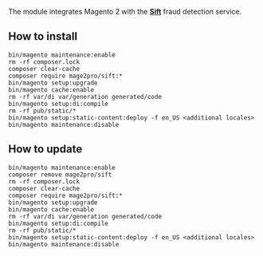 The module integrates Magento 2 with the **[Sift](https://sift.com)** fraud detection service.

## How to install
```
bin/magento maintenance:enable
rm -rf composer.lock
composer clear-cache
composer require mage2pro/sift:*
bin/magento setup:upgrade
bin/magento cache:enable
rm -rf var/di var/generation generated/code
bin/magento setup:di:compile
rm -rf pub/static/*
bin/magento setup:static-content:deploy -f en_US <additional locales>
bin/magento maintenance:disable
```

## How to update
```
bin/magento maintenance:enable
composer remove mage2pro/sift
rm -rf composer.lock
composer clear-cache
composer require mage2pro/sift:*
bin/magento setup:upgrade
bin/magento cache:enable
rm -rf var/di var/generation generated/code
bin/magento setup:di:compile
rm -rf pub/static/*
bin/magento setup:static-content:deploy -f en_US <additional locales>
bin/magento maintenance:disable
```
